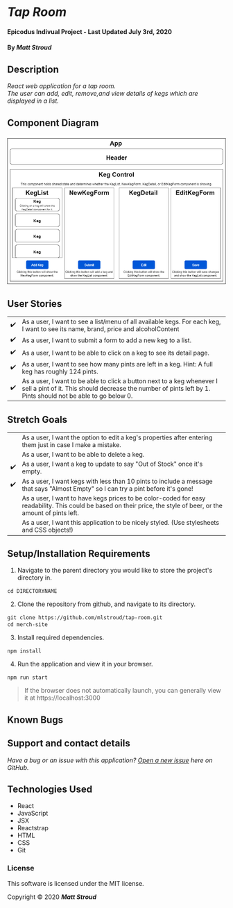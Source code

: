 # _Tap Room_

#### Epicodus Indivual Project - Last Updated July 3rd, 2020

#### By _**Matt Stroud**_

## Description
_React web application for a tap room._  
_The user can add, edit, remove,and view details of kegs which are displayed in a list._  

## Component Diagram

![Component diagram for tap room application.](https://raw.githubusercontent.com/mlstroud/tap-room/master/diagram.drawio.png)

## User Stories
|  |  |
|--|--|
| :heavy_check_mark: | As a user, I want to see a list/menu of all available kegs. For each keg, I want to see its name, brand, price and alcoholContent |
| :heavy_check_mark: |As a user, I want to submit a form to add a new keg to a list. |
| :heavy_check_mark: |As a user, I want to be able to click on a keg to see its detail page. |
| :heavy_check_mark: |As a user, I want to see how many pints are left in a keg. Hint: A full keg has roughly 124 pints. |
| :heavy_check_mark: |As a user, I want to be able to click a button next to a keg whenever I sell a pint of it. This should decrease the number of pints left by 1. Pints should not be able to go below 0. |

## Stretch Goals
|  |  |
|--|--|
| |As a user, I want the option to edit a keg's properties after entering them just in case I make a mistake. |
| |As a user, I want to be able to delete a keg. |
| :heavy_check_mark: | As a user, I want a keg to update to say "Out of Stock" once it's empty. |
| :heavy_check_mark: | As a user, I want kegs with less than 10 pints to include a message that says "Almost Empty" so I can try a pint before it's gone! |
| |As a user, I want to have kegs prices to be color-coded for easy readability. This could be based on their price, the style of beer, or the amount of pints left. |
| |As a user, I want this application to be nicely styled. (Use stylesheets and CSS objects!) |


## Setup/Installation Requirements

1. Navigate to the parent directory you would like to store the project's directory in.
```
cd DIRECTORYNAME
```
2. Clone the repository from github, and navigate to its directory.
```
git clone https://github.com/mlstroud/tap-room.git
cd merch-site
```
3. Install required dependencies.
```
npm install
```
4. Run the application and view it in your browser.
```
npm run start
```
> If the browser does not automatically launch, you can generally view it at https://localhost:3000

## Known Bugs
 
## Support and contact details

_Have a bug or an issue with this application? [Open a new issue](https://github.com/mlstroud/tap-room/issues) here on GitHub._

## Technologies Used

* React
* JavaScript
* JSX
* Reactstrap
* HTML
* CSS
* Git

### License

This software is licensed under the MIT license.

Copyright © 2020 **_Matt Stroud_**